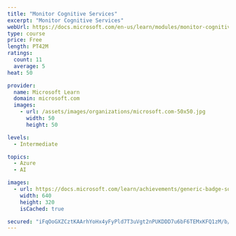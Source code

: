 ```yaml
---
title: "Monitor Cognitive Services"
excerpt: "Monitor Cognitive Services"
webUrl: https://docs.microsoft.com/en-us/learn/modules/monitor-cognitive-services/
type: course
price: Free
length: PT42M
ratings:
  count: 11
  average: 5
heat: 50

provider:
  name: Microsoft Learn
  domain: microsoft.com
  images:
    - url: /assets/images/organizations/microsoft.com-50x50.jpg
      width: 50
      height: 50

levels:
  - Intermediate

topics:
  - Azure
  - AI

images:
  - url: https://docs.microsoft.com/learn/achievements/generic-badge-social.png
    width: 640
    height: 320
    isCached: true

secured: "iFqOoGXZCztKAArhYoHx4yFyPld7T3uVgt2nPUKDDD7u6bF6TEMxKFQ1zM/b/huqQGhyb853Qnj/McxDMKc2P5RXjiK9tyP9Sm68u77OQnVEVL2As3Y9MFMijCHj+1twYTy1PwzwQTNa2AgbfJ3aRieVvKRdQWosQ1WmDSdxc1SmR7P4yDOXLKN7E6hPN11F0bfrp6rrbnpX2d4Upm1LEG6KI+EoDQAVsCa/v88rSilMBvtZm6XCzHx4jX76CzePhA+gzw0cFuIUY2Q38GtVCFSc/fCdzk6QYssr49U3vU61CbjkRhRvRRC1ae4vX0t0f1o0nClQt6jwwcyVVcnosb2mcLt8kVtgLKWLbBuTMl5L2/4JSP48LgTa4IXdSl0H/Q+5U3WdmJNreypycFTQf8JZaAWJlApfvUOfR47XYqc=;04Xtr6VwO3/cLuzOMJV7eA=="
---
```


